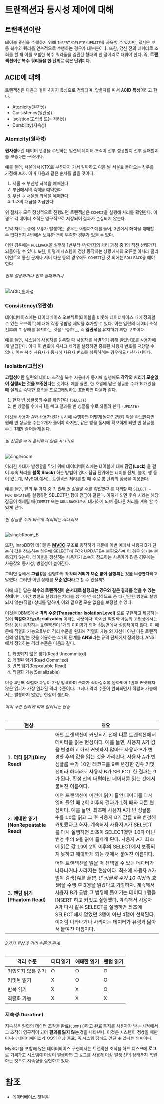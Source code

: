 # 트랜잭션과 동시성 제어에 대해

## 트랜잭션이란

테이블 갱신을 수행하기 위해 `INSERT/DELETE/UPDATE`를 사용할 수 있지만, 갱신은 보통 복수의 쿼리를 연속적으로 수행하는 경우가 대부분이다.
또한, 갱신 전의 데이터로 조회를 할 때 이를 포함한 복수 쿼리들을 일관된 형태의 한 덩어리로 다뤄야 한다.
즉, **트랜잭션이란 복수 쿼리들을 한 단위로 묶은 단위**이다.

## ACID에 대해
트랜잭션은 다음과 같이 4가지 특성으로 정의되며, 앞글자를 따서 **ACID 특성**이라고 한다.

- Atomicity(원자성)
- Consistency(일관성)
- Isolation(고립성 또는 격리성)
- Durability(지속성)


### Atomicity(원자성)
**원자성**이란 데이터 변경을 수반하는 일련의 데이터 조작이 전부 성공할지 전부 실패할지를 보증하는 구조이다.

예를 들어, 서울에서 KTX로 부산까지 가서 일박하고 다음 날 서울로 돌아오는 경우를 가정해 보자. 아마 다음과 같은 순서를 밟을 것이다.

1. 서울 → 부산행 좌석을 예매한다
2. 부산에서의 숙박을 예약한다
3. 부산 → 서울행 좌석을 예매한다
4. 1~3의 대금을 지급한다

위 절차가 모두 정상적으로 진행되면 트랜잭션은 `COMMIT`을 실행해 처리를 확인한다. 이 경우 각 데이터 조작은 영구적으로 저장되어 결과가 손실되지 않는다.

만약 처리 도중에 오류가 발생하는 경우는 어떨까?
예를 들어, 3번에서 좌석을 예매할 수 없다든지 4번에서 보유한 돈이 부족한 경우가 있을 수 있다.

이런 경우에는 `ROLLBACK`을 실행해 1번부터 4번까지의 처리 과정 중 1의 직전 상태까지 되돌아갈 수 있다. 또한, 이렇게 시스템이 정상 동작하는 상황에서의 오류뿐 아니라 클라이언트의 통신 문제나 서버 다운 등의 경우에도 `COMMIT`된 것 외에는 `ROLLBACK`을 해야 한다.

###### 전부 성공하거나 전부 실패하거나
![ACID_원자성](./images/ACID_원자성.png)


### Consistency(일관성)
데이터베이스에는 데이터베이스 오브젝트(테이블을 비롯해 데이터베이스 내에 정의할 수 있는 오브젝트)에 대해 각종 정합성 제약을 추가할 수 있다. 이는 일련의 데이터 조작 전후에 그 상태를 유지하는 것을 보증하는, 즉 **일관성**을 유지하기 위한 구조이다.

예를 들면, 시스템에 사용자를 등록할 때 사용자를 식별하기 위해 일련번호를 사용자에게 발급한다.
이때 이 번호에 유니크 제약을 설정하면 중복된 사용자 번호를 저장할 수 없다. 이는 복수 사용자가 동시에 사용자 번호를 취득하려는 경우에도 마찬가지이다.


### Isolation(고립성)
**고립성**이란 일련의 데이터 조작을 복수 사용자가 동시에 실행해도 **각각의 처리가 모순없이 실행되는 것을 보증한다**는 것이다. 예를 들면, 한 호텔에 남은 싱글룸 수가 10개였을 때 실제로 숙박한 흐름을 프로그래밍하듯 표현하면 다음과 같다.

1. 현재 빈 싱글룸의 수를 확인한다 `(SELECT)`
2. 빈 싱글룸 수에서 1을 빼고 결과를 빈 싱글룸 수로 되돌려 쓴다 `(UPDATE)`

이것을 사용자 A와 사용자 B가 동시에 수행하면 어떻게 될까? 2명이 박을 확보한다면 원래 빈 싱글룸 수는 2개가 줄어야 하지만, 같은 방을 동시에 확보하게 되면 빈 싱글룸 수는 1개만 줄어들게 된다.

###### 빈 싱글룸 수가 올바르지 않은 시나리오
![singleroom](./images/ACID_SingleRoom_A.png)

이러한 사태가 발생함을 막기 위해 데이터베이스에는 테이블에 대해 **잠금(Lock)** 을 걸어 후속 처리를 **블록(Block)** 하는 방법이 있다. 잠금 단위에는 테이블 전체, 블록, 행 등이 있는데, MySQL에서는 트랜잭션 처리를 할 때 주로 행 단위의 잠금을 이용한다.

예를 들면, 앞의 두 가지 중 *1. 현재 빈 싱글룸 수를 확인한다* 를 처리할 때 `SELECT ~ FOR UPDATE`를 실행하면 SELECT한 행에 잠금이 걸린다. 이렇게 되면 후속 처리는 해당 잠금이 해제될 때(`COMMIT` 또는 `ROLLBACK`)까지 대기하게 되며 올바른 처리를 계속 할 수 있게 된다.

###### 빈 싱글룸 수가 바르게 처리되는 시나리오
![singleRoom_B](./images/ACID_SingleRoom_B.png)


또한, InnoDB형 테이블은 [**MVCC**](https://en.wikipedia.org/wiki/Multiversion_concurrency_control) 구조로 동작하기 때문에 이번 예에서 사용자 B가 단순히 값을 참조하는 경우에 SELECT에 FOR UPDATE는 불필요하며 이 경우 읽기는 블록되지 않는다.
테이블을 갱신하는 사용자가 소수가 참조하는 사용자가 많은 경우에는 사용잦의 동시성, 병렬성이 높아진다.

그러면 앞에서 **고립성**을 설명하며 **각각의 처리가 모순 없이 실행되는 것을 보증한다**라고 말했다. 그러면 어떤 상태를 **모순 없다**라고 할 수 있을까?

이에 대한 답은 **복수의 트랜잭션이 순서대로 실행되는 경우와 같은 결과를 얻을 수 있는 상태**이다. 이건 병렬로 실행되는 처리를 생각하면 복잡하므로 좀 더 간단한 병렬로 실행되지 않는(직렬) 상태를 말하며, 이와 같으면 모순 없음을 보장할 수 있다.

이것을 DBMS에서 **격리 수준(Transaction Isolation Level)** 으로 구현하고 제공하는 것이 **직렬화 가능(Serializable)** 이라는 사양이다. 하지만 직렬화 가능의 고립성에서는 항상 동시 동작하는 트랜잭션이 1개의 이미지가 되어 성능면에서 실용적이지 않다. 이 때문에 직렬화 가능으로부터 격리 수준을 완화해 직렬화 가능 외 자신이 아닌 다른 트랜잭션의 영향받는 것을 허용하는 4개의 단계를 **ANSI**라는 규격 단체에서 정의했다. ANSI에서 정의하는 격리 수준은 다음과 같다.

1. 커밋되지 않은 읽기(Read Uncommited)
2. 커밋된 읽기(Read Commited)
3. 반복 읽기(Repeatable Read)
4. 직렬화 가능(Serializable)

이중 4번째 직렬화 가능이 가장 엄격하며 숫자가 작아질수록 완화되어 1번째 커밋되지 않은 읽기가 가장 완화된 격리 수준이다. 그러나 격리 수준이 완화되면서 직렬화 가능에서는 발생하지 않았던 현상이 생긴다.

###### 격리 수준 완화에 따라 일어나는 현상
|현상|개요|
|-----------|---|
|1. **더티 읽기(Dirty Read)**|어떤 트랜잭션이 커밋되기 전에 다른 트랜잭션에서 데이터를 읽는 현상이다. 예를 들면, 사용자 A가 값을 변경하고 아직 커밋하지 않아도 사용자 B가 변경한 후의 값을 읽는 것을 가리킨다. 사용자 A가 빈 싱글룸 수가 10인 레코드를 9로 변경한 경우 커밋 전이라 하더라도 사용자 B가 SELECT 한 결과는 9가 된다. 확정 전의 더럽혀진 데이터를 읽는 것에서 붙여진 이름이다.|
|2. **애매한 읽기(NonRepeatable Read)**|어떤 트랜잭션이 이전에 읽어 들인 데이터를 다시 읽어 들일 때 2회 이후의 결과가 1회 때와 다른 현상이다. 예를 들면, 최초에 사용자 A가 빈 싱글룸 수를 10을 읽고 그 후 사용자 B가 값을 9로 변경해 커밋했다고 하자. 계속해서 사용자 A가 SELECT를 다시 실행하면 최초에 SELECT했던 10이 아닌 변경 후의 9를 읽어 들이게 된다. 사용자 A가 최초에 읽은 값 10이 2회 이후의 SELECT에서 보증되지 못하고 애매하게 되는 것에서 붙여진 이름이다.|
|3. **팬텀 읽기(Phantom Read)**|어떤 트랜잭션을 읽을 때 선택할 수 있는 데이터가 나타나거나 사라지는 현상이다. 최초에 사용자 A가 범위 검색(*예를 들면, 빈 싱글룸 수가 10 이상의 호텔*)을 수행 후 3행을 읽었다고 가정하자. 계속해서 사용자 B가 금방 그 범위에 들어가는 데이터 1행을 INSERT 하고 커밋도 실행했다. 계속해서 사용자 A가 다시 같은 SELECT를 실행하면 최초에 SELECT해서 얻었던 3행이 아닌 4행이 선택된다. 이처럼 나타나거나 사라지는 데이터가 유령과 닮아서 붙여진 이름이다.|

###### 3가지 현상과 격리 수준의 관계
|**격리 수준**|더티 읽기|애매한 읽기|팬텀 읽기|
|---|---|---|---|
|커밋되지 않은 읽기|O|O|O|
|커밋된 읽기|X|O|O|
|반복 읽기|X|X|O|
|직렬화 가능|X|X|X|


### 지속성(Duration)
지속성은 일련의 데이터 조작을 완료(`COMMIT`)하고 완료 통지를 사용자가 받는 시점에서 그 조작이 영구적이 되어 **결과를 잃지 않는 것**을 나타낸다. 이것은 시스템이 정상일 때만 아니라 데이터베이스가 OS의 이상 종료, 즉 시스템 장애도 견딜 수 있다는 의미이다.

MySQL을 포함해 많은 데이터베이스 구현에서는 트랜잭션 조작을 하드 디스크에 **로그**로 기록하고 시스템에 이상이 발생하면 그 로그를 사용해 이상 발생 전의 상태까지 복원하는 것으로 지속성을 실현하고 있다.


# 참조
- 데이터베이스 첫걸음
